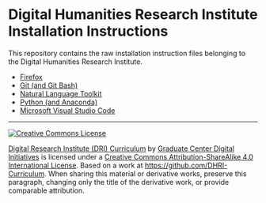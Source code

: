 # Digital Humanities Research Institute Installation Instructions

This repository contains the raw installation instruction files belonging to the Digital Humanities Research Institute.

- [Firefox](guides/firefox.md)
- [Git (and Git Bash)](guides/git.md)
- [Natural Language Toolkit](guides/nltk.md)
- [Python (and Anaconda)](guides/python.md)
- [Microsoft Visual Studio Code](guides/visual-studio-code.md)


-----

[![Creative Commons License](https://i.creativecommons.org/l/by-sa/4.0/88x31.png)](http://creativecommons.org/licenses/by-sa/4.0/)

[Digital Research Institute (DRI) Curriculum](http://purl.org/dc/terms/) by [Graduate Center Digital Initiatives](https://gcdi.commons.gc.cuny.edu/) is licensed under a [Creative Commons Attribution-ShareAlike 4.0 International License](http://creativecommons.org/licenses/by-sa/4.0/). Based on a work at <https://github.com/DHRI-Curriculum>. When sharing this material or derivative works, preserve this paragraph, changing only the title of the derivative work, or provide comparable attribution.
